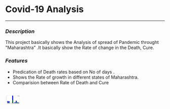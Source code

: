 # Covid-19 Analysis

***

### ***Description***

This project basically shows the Analysis of
spread of Pandemic throught "Maharashtra" .It basically show the 
Rate of change in the Death, Cure.

### ***Features***

* Predication of Death rates based on No of days .
* Shows the Rate of growth in different states of Maharashtra.
* Comparision between Rate of Death and Cure

<br>


<img src="https://github.com/Sudhanshu1304/Covid_19-Analysis/blob/master/Images/Comparison_States%20.png" width="48">
